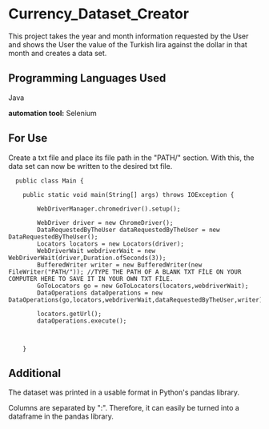 # Currency_Dataset_Creator
This project takes the year and month information requested by the User and shows the User the value of the Turkish lira against the dollar in that month and creates a data set.


## Programming Languages Used

Java

**automation tool:** Selenium

  
## For Use

Create a txt file and place its file path in the "PATH/" section. With this, the data set can now be written to the desired txt file.


```
  public class Main {

	public static void main(String[] args) throws IOException {
		
		WebDriverManager.chromedriver().setup();
		
		WebDriver driver = new ChromeDriver();
		DataRequestedByTheUser dataRequestedByTheUser = new DataRequestedByTheUser();
		Locators locators = new Locators(driver);
		WebDriverWait webdriverWait = new WebDriverWait(driver,Duration.ofSeconds(3));
		BufferedWriter writer = new BufferedWriter(new FileWriter("PATH/")); //TYPE THE PATH OF A BLANK TXT FİLE ON YOUR COMPUTER HERE TO SAVE IT IN YOUR OWN TXT FİLE.
		GoToLocators go = new GoToLocators(locators,webdriverWait);
		DataOperations dataOperations = new DataOperations(go,locators,webdriverWait,dataRequestedByTheUser,writer);
		
		locators.getUrl();
		dataOperations.execute();
		

		
	}
```

## Additional

The dataset was printed in a usable format in Python's pandas library.

Columns are separated by ":". Therefore, it can easily be turned into a dataframe in the pandas library.
